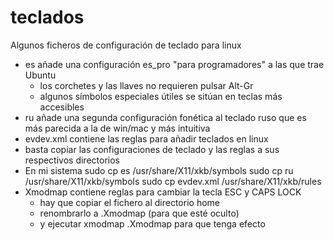 # teclados
Algunos ficheros de configuración de teclado para linux
- es añade una configuración es_pro "para programadores" a las que trae Ubuntu
    - los corchetes y las llaves no requieren pulsar Alt-Gr
    - algunos símbolos especiales útiles se sitúan en teclas más accesibles
- ru añade una segunda configuración fonética al teclado ruso que es más parecida a la de win/mac y más intuitiva
- evdev.xml contiene las reglas para añadir teclados en linux
- basta copiar las configuraciones de teclado y las reglas a sus respectivos directorios
- En mi sistema 
sudo cp es /usr/share/X11/xkb/symbols
sudo cp ru /usr/share/X11/xkb/symbols
sudo cp evdev.xml /usr/share/X11/xkb/rules
- Xmodmap contiene reglas para cambiar la tecla ESC y CAPS LOCK
    - hay que copiar el fichero al directorio home
    - renombrarlo a .Xmodmap (para que esté oculto)
    - y ejecutar xmodmap .Xmodmap para que tenga efecto

